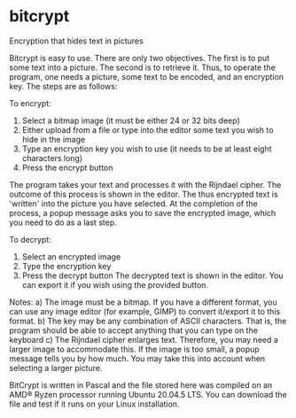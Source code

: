 # bitcrypt
Encryption that hides text in pictures 

Bitcrypt is easy to use. There are only two objectives. The first is to put some text into a picture. The second is to retrieve it. Thus, to operate the program, one needs a picture, some text to be encoded, and an encryption key. The steps are as follows:

To encrypt:
1) Select a bitmap image (it must be either 24 or 32 bits deep)
2) Either upload from a file or type into the editor some text you wish to hide in the image
3) Type an encryption key you wish to use (it needs to be at least eight characters long)
4) Press the encrypt button

The program takes your text and processes it with the Rijndael cipher. The outcome of this process is shown in the editor. The thus encrypted text is 'written' into the picture you have selected. At the completion of the process, a popup message asks you to save the encrypted image, which you need to do as a last step.

To decrypt:
1) Select an encrypted image
2) Type the encryption key
3) Press the decrypt button
The decrypted text is shown in the editor. You can export it if you wish using the provided button.

Notes:
a) The image must be a bitmap. If you have a different format, you can use any image editor (for example, GIMP) to convert it/export it to this format. 
b) The key may be any combination of ASCII characters. That is, the program should be able to accept anything that you can type on the keyboard
c) The Rijndael cipher enlarges text. Therefore, you may need a larger image to accommodate this. If the image is too small, a popup message tells you by how much. You may take this into account when selecting a larger picture.

BitCrypt is written in Pascal and the file stored here was compiled on an AMD® Ryzen processor running Ubuntu 20.04.5 LTS.
You can download the file and test if it runs on your Linux installation.
